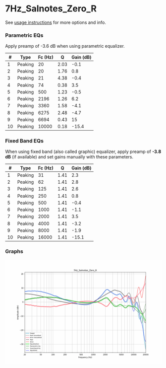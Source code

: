 # 7Hz_Salnotes_Zero_R
See [usage instructions](https://github.com/jaakkopasanen/AutoEq#usage) for more options and info.

### Parametric EQs
Apply preamp of -3.6 dB when using parametric equalizer.

|   # | Type    |   Fc (Hz) |    Q |   Gain (dB) |
|-----|---------|-----------|------|-------------|
|   1 | Peaking |        20 | 2.03 |        -0.1 |
|   2 | Peaking |        20 | 1.76 |         0.8 |
|   3 | Peaking |        21 | 4.38 |        -0.4 |
|   4 | Peaking |        74 | 0.38 |         3.5 |
|   5 | Peaking |       500 | 1.23 |        -0.5 |
|   6 | Peaking |      2196 | 1.26 |         6.2 |
|   7 | Peaking |      3360 | 1.58 |        -4.1 |
|   8 | Peaking |      6275 | 2.48 |        -4.7 |
|   9 | Peaking |      6694 | 0.43 |        15   |
|  10 | Peaking |     10000 | 0.18 |       -15.4 |

### Fixed Band EQs
When using fixed band (also called graphic) equalizer, apply preamp of **-3.8 dB** (if available) and set gains manually with these parameters.

|   # | Type    |   Fc (Hz) |    Q |   Gain (dB) |
|-----|---------|-----------|------|-------------|
|   1 | Peaking |        31 | 1.41 |         2.3 |
|   2 | Peaking |        62 | 1.41 |         2.8 |
|   3 | Peaking |       125 | 1.41 |         2.6 |
|   4 | Peaking |       250 | 1.41 |         0.8 |
|   5 | Peaking |       500 | 1.41 |        -0.4 |
|   6 | Peaking |      1000 | 1.41 |        -1.1 |
|   7 | Peaking |      2000 | 1.41 |         3.5 |
|   8 | Peaking |      4000 | 1.41 |        -3.2 |
|   9 | Peaking |      8000 | 1.41 |        -1.9 |
|  10 | Peaking |     16000 | 1.41 |       -15.1 |

### Graphs
![](./7Hz_Salnotes_Zero_R.png)
